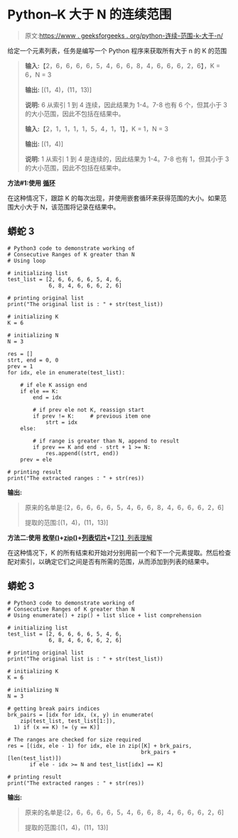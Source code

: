 # Python–K 大于 N 的连续范围

> 原文:[https://www . geeksforgeeks . org/python-连续-范围-k-大于-n/](https://www.geeksforgeeks.org/python-consecutive-ranges-of-k-greater-than-n/)

给定一个元素列表，任务是编写一个 Python 程序来获取所有大于 n 的 K 的范围

> **输入:**【2，6，6，6，6，5，4，6，6，8，4，6，6，6，2，6】，K = 6，N = 3
> 
> **输出:** [(1，4)，(11，13)]
> 
> **说明:** 6 从索引 1 到 4 连续，因此结果为 1-4。7-8 也有 6 个，但其小于 3 的大小范围，因此不包括在结果中。
> 
> **输入:**【2，1，1，1，1，5，4，1，1】，K = 1，N = 3
> 
> **输出:** [(1，4)]
> 
> **说明:** 1 从索引 1 到 4 是连续的，因此结果为 1-4。7-8 也有 1，但其小于 3 的大小范围，因此不包括在结果中。

**方法#1:使用** [**循环**](https://www.geeksforgeeks.org/loops-in-python/)

在这种情况下，跟踪 K 的每次出现，并使用嵌套循环来获得范围的大小。如果范围大小大于 N，该范围将记录在结果中。

## 蟒蛇 3

```
# Python3 code to demonstrate working of
# Consecutive Ranges of K greater than N
# Using loop

# initializing list
test_list = [2, 6, 6, 6, 6, 5, 4, 6, 
             6, 8, 4, 6, 6, 6, 2, 6]

# printing original list
print("The original list is : " + str(test_list))

# initializing K
K = 6

# initializing N
N = 3

res = []
strt, end = 0, 0
prev = 1
for idx, ele in enumerate(test_list):

    # if ele K assign end
    if ele == K:
        end = idx

        # if prev ele not K, reassign start
        if prev != K:     # previous item one
            strt = idx
    else:

        # if range is greater than N, append to result
        if prev == K and end - strt + 1 >= N:
            res.append((strt, end))
    prev = ele

# printing result
print("The extracted ranges : " + str(res))
```

**输出:**

> 原来的名单是:[2，6，6，6，6，5，4，6，6，8，4，6，6，6，2，6]
> 
> 提取的范围:[(1，4)，(11，13)]

**方法二:使用** [**枚举()**](https://www.geeksforgeeks.org/enumerate-in-python/)**+**[**zip()**](https://www.geeksforgeeks.org/zip-in-python/)**+**[**列表切片**](https://www.geeksforgeeks.org/python-list-slicing/)**+**[T21】列表理解](https://www.geeksforgeeks.org/python-list-comprehension/)

在这种情况下，K 的所有结束和开始对分别用前一个和下一个元素提取。然后检查配对索引，以确定它们之间是否有所需的范围，从而添加到列表的结果中。

## 蟒蛇 3

```
# Python3 code to demonstrate working of
# Consecutive Ranges of K greater than N
# Using enumerate() + zip() + list slice + list comprehension

# initializing list
test_list = [2, 6, 6, 6, 6, 5, 4, 6, 
             6, 8, 4, 6, 6, 6, 2, 6]

# printing original list
print("The original list is : " + str(test_list))

# initializing K
K = 6

# initializing N
N = 3

# getting break pairs indices
brk_pairs = [idx for idx, (x, y) in enumerate(
    zip(test_list, test_list[1:]), 
  1) if (x == K) != (y == K)]

# The ranges are checked for size required
res = [(idx, ele - 1) for idx, ele in zip([K] + brk_pairs, 
                                          brk_pairs + [len(test_list)])
       if ele - idx >= N and test_list[idx] == K]

# printing result
print("The extracted ranges : " + str(res))
```

**输出:**

> 原来的名单是:[2，6，6，6，6，5，4，6，6，8，4，6，6，6，2，6]
> 
> 提取的范围:[(1，4)，(11，13)]